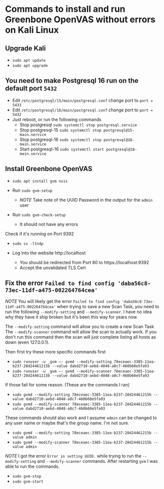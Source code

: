 # Commands to install and run Greenbone OpenVAS without errors on Kali Linux

## Upgrade Kali

* `sudo apt update`
* `sudo apt upgrade`

## You need to make Postgresql 16 run on the default port `5432`

* Edit `/etc/postgresql/15/main/postgresql.conf` change port to `port = 5433`
* Edit `/etc/postgresql/16/main/postgresql.conf` change port to `port = 5432`
* Just reboot, or run the following commands
  * Stop postgresql `sudo systemctl stop postgresql.service`
  * Stop postgresql-15 `sudo systemctl stop postgresql@15-main.service`
  * Stop postgresql-16 `sudo systemctl stop postgresql@16-main.service`
  * Start postgresql-16 `sudo systemctl start postgresql@16-main.service`

## Install Greenbone OpenVAS

* `sudo apt install gvm nsis`
* Run `sudo gvm-setup`
  * *NOTE* Take note of the UUID Password in the output for the `admin` user

* Run `sudo gvm-check-setup`
  * It should not have any errors

Check if it's running on Port 9392
  * `sudo ss -ltn4p`

* Log into the website http://localhost
  * You should be redirected from Port 80 to https://localhost:9392
  * Accept the unvalidated TLS Cert

## Fix the error `Failed to find config 'daba56c8-73ec-11df-a475-002264764cea'`

*NOTE* You will likely get the error `Failed to find config 'daba56c8-73ec-11df-a475-002264764cea'` when trying to save a new Scan Task, you need to run the following `--modify-setting` and `--modify-scanner`. I have no idea why they have it ship broken but it's been this way for years now.

The `--modify-setting` command will allow you to create a new Scan Task
The `--modify-scanner` command will allow the scan to actually work. If you don't run this command then the scan will just complete listing all hosts as down (even 127.0.0.1).

Then first try these more specific commands first
* `sudo runuser -u _gvm –- gvmd --modify-setting 78eceaec-3385-11ea-b237-28d24461215b --value dabd2710-aebd-4048-a8c7-460b60e5fa93`
* `sudo runuser -u _gvm –- gvmd --modify-scanner 78eceaec-3385-11ea-b237-28d24461215b --value dabd2710-aebd-4048-a8c7-460b60e5fa93`

If those fail  for some reason. (These are the commands I ran)
* `sudo gvmd --modify-setting 78eceaec-3385-11ea-b237-28d24461215b --value dabd2710-aebd-4048-a8c7-460b60e5fa93`
* `sudo gvmd --modify-scanner 78eceaec-3385-11ea-b237-28d24461215b --value dabd2710-aebd-4048-a8c7-460b60e5fa93`

These commands should also work and I assume `admin` can be changed to any user name or maybe that's the group name. I'm not sure.
* `sudo gvmd --modify-setting 78eceaec-3385-11ea-b237-28d24461215b --value admin`
* `sudo gvmd --modify-scanner 78eceaec-3385-11ea-b237-28d24461215b --value admin`

*NOTE* I got the error `Error in setting UUID.` while trying to run the `--modify-setting` and `--modify-scanner` commands. After restarting `gvm` I was able to run the commands.

* `sudo gvm-stop`
* `sudo gvm-start`
